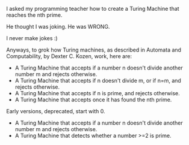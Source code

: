 I asked my programming teacher how to create a Turing Machine that reaches the nth prime.

He thought I was joking.
He was WRONG.

I never make jokes :)

Anyways, to grok how Turing machines, as described in Automata and Computability, by Dexter C. Kozen, work, here are:
- A Turing Machine that accepts if a number n doesn't divide another number m and rejects otherwise.
- A Turing Machine that accepts if n doesn't divide m, or if n=m, and rejects otherwise.
- A Turing Machine that accepts if n is prime, and rejects otherwise.
- A Turing Machine that accepts once it has found the nth prime.

Early versions, deprecated, start with 0.
- A Turing Machine that accepts if a number n doesn't divide another number m and rejects otherwise.
- A Turing Machine that detects whether a number >=2 is prime.
